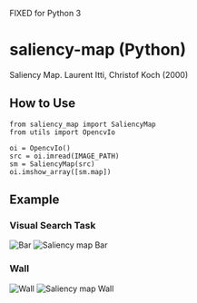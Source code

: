 FIXED for Python 3

saliency-map (Python)
============
Saliency Map. Laurent Itti, Christof Koch (2000)

## How to Use

```
from saliency_map import SaliencyMap
from utils import OpencvIo

oi = OpencvIo()
src = oi.imread(IMAGE_PATH)
sm = SaliencyMap(src)
oi.imshow_array([sm.map])
```

## Example

### Visual Search Task
![Bar](./images/bar.png "Bar")
![Saliency map Bar](./images/s_bar.png "Saliency map Bar")

### Wall
![Wall](./images/wall.png "Wall")
![Saliency map Wall](./images/s_wall.png "Saliency map Wall")
